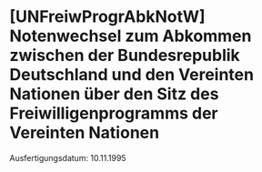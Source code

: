 # [UNFreiwProgrAbkNotW] Notenwechsel zum Abkommen zwischen der Bundesrepublik Deutschland und den Vereinten Nationen über den Sitz des Freiwilligenprogramms der Vereinten Nationen

Ausfertigungsdatum: 10.11.1995

 